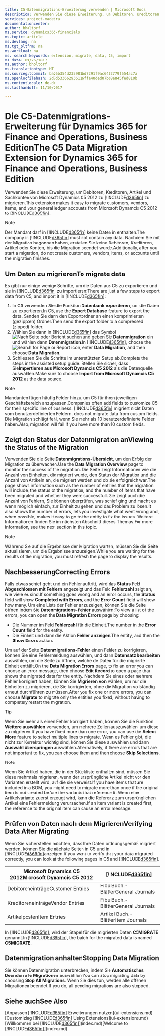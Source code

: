 ```yaml
---
title: C5-Datenmigrations-Erweiterung verwenden | Microsoft Docs
description: Verwenden Sie diese Erweiterung, um Debitoren, Kreditoren, Artikel und Sachkonten von Microsoft Dynamics C5 2012 zu Financials zu migrieren.
services: project-madeira
documentationcenter: 
author: bholtorf
ms.service: dynamics365-financials
ms.topic: article
ms.devlang: na
ms.tgt_pltfrm: na
ms.workload: na
ms. search.keywords: extension, migrate, data, C5, import
ms.date: 09/26/2017
ms.author: bholtorf
ms.translationtype: HT
ms.sourcegitcommit: ba26b354d235981bd7291f9ac6402779f554ac7a
ms.openlocfilehash: 2d7d533662936116ffa40ded07b68e845fed810b
ms.contentlocale: de-de
ms.lasthandoff: 11/10/2017

---
```


# <a name="the-c5-data-migration-extension-for-dynamics-365-for-finance-and-operations-business-edition"></a><span data-ttu-id="658b9-103">Die C5-Datenmigrations-Erweiterung für Dynamics 365 for Finance and Operations, Business Edition</span><span class="sxs-lookup"><span data-stu-id="658b9-103">The C5 Data Migration Extension for Dynamics 365 for Finance and Operations, Business Edition</span></span>
<span data-ttu-id="658b9-104">Verwenden Sie diese Erweiterung, um Debitoren, Kreditoren, Artikel und Sachkonten von Microsoft Dynamics C5 2012 zu [!INCLUDE[d365fin](includes/d365fin_md.md)] zu migrieren.</span><span class="sxs-lookup"><span data-stu-id="658b9-104">This extension makes it easy to migrate customers, vendors, items, and your general ledger accounts from Microsoft Dynamcis C5 2012 to [!INCLUDE[d365fin](includes/d365fin_md.md)].</span></span>  
  
> [!Note] 
> <span data-ttu-id="658b9-105">Der Mandant darf in [!INCLUDE[d365fin](includes/d365fin_md.md)] keine Daten in enthalten.</span><span class="sxs-lookup"><span data-stu-id="658b9-105">The company in [!INCLUDE[d365fin](includes/d365fin_md.md)] must not contain any data.</span></span> <span data-ttu-id="658b9-106">Nachdem Sie mit der Migration begonnen haben, erstellen Sie keine Debitoren, Kreditoren, Artikel oder Konten, bis die Migration beendet wurde.</span><span class="sxs-lookup"><span data-stu-id="658b9-106">Additionally, after you start a migration, do not create customers, vendors, items, or accounts until the migration finishes.</span></span>

## <a name="to-migrate-data"></a><span data-ttu-id="658b9-107">Um Daten zu migrieren</span><span class="sxs-lookup"><span data-stu-id="658b9-107">To migrate data</span></span>
<span data-ttu-id="658b9-108">Es gibt nur einige wenige Schritte, um die Daten aus C5 zu exportieren und sie in [!INCLUDE[d365fin](includes/d365fin_md.md)] zu importieren:</span><span class="sxs-lookup"><span data-stu-id="658b9-108">There are just a few steps to export data from C5, and import it in [!INCLUDE[d365fin](includes/d365fin_md.md)]:</span></span>  
  
1. <span data-ttu-id="658b9-109">In C5 verwenden Sie die Funktion **Datenbank exportieren**, um die Daten zu exportieren.</span><span class="sxs-lookup"><span data-stu-id="658b9-109">In C5, use the **Export Database** feature to export the data.</span></span> <span data-ttu-id="658b9-110">Senden Sie dann den Exportordner an einen komprimierten (gezippten) Ordner.</span><span class="sxs-lookup"><span data-stu-id="658b9-110">Then send the export folder to a compressed (zipped) folder.</span></span>  
2. <span data-ttu-id="658b9-111">Wählen Sie dann in [!INCLUDE[d365fin](includes/d365fin_md.md)] das Symbol ![Nach Seite oder Bericht suchen](media/ui-search/search_small.png "Nach Seite oder Bericht suchen") und geben Sie **Datenmigration** ein und wählen dann **Datenmigration**.</span><span class="sxs-lookup"><span data-stu-id="658b9-111">In [!INCLUDE[d365fin](includes/d365fin_md.md)], choose the ![Search for Page or Report](media/ui-search/search_small.png "Search for Page or Report icon") icon, enter **Data Migration**, and then choose **Data Migration**.</span></span>  
3. <span data-ttu-id="658b9-112">Schliessen Sie die Schritte im unterstützten Setup ab.</span><span class="sxs-lookup"><span data-stu-id="658b9-112">Complete the steps in the assisted setup guide.</span></span> <span data-ttu-id="658b9-113">Stellen Sie sicher, dass Sie**Importieren aus Microsoft Dynamcis C5 2012** als die Datenquelle auswählen.</span><span class="sxs-lookup"><span data-stu-id="658b9-113">Make sure to choose **Import from Microsoft Dynamcis C5 2012** as the data source.</span></span>  

> [!Note] 
> <span data-ttu-id="658b9-114">Mandanten fügen häufig Felder hinzu, um C5 für ihren jeweiligen Geschäftsbereich anzupassen.</span><span class="sxs-lookup"><span data-stu-id="658b9-114">Companies often add fields to customize C5 for their specific line of business.</span></span> [!INCLUDE[d365fin](includes/d365fin_md.md)]<span data-ttu-id="658b9-115"> migriert nicht Daten vom benutzerdefinierten Feldern.</span><span class="sxs-lookup"><span data-stu-id="658b9-115"> does not migrate data from custom fields.</span></span> <span data-ttu-id="658b9-116">Die Migration schlägt fehl, wenn Sie mehr als 10 benutzerdefinierte Felder haben.</span><span class="sxs-lookup"><span data-stu-id="658b9-116">Also, migration will fail if you have more than 10 custom fields.</span></span> 

## <a name="viewing-the-status-of-the-migration"></a><span data-ttu-id="658b9-117">Zeigt den Status der Datenmigration an</span><span class="sxs-lookup"><span data-stu-id="658b9-117">Viewing the Status of the Migration</span></span>
<span data-ttu-id="658b9-118">Verwenden Sie die Seite **Datenmigrations-Übersicht**, um den Erfolg der Migration zu überwachen.</span><span class="sxs-lookup"><span data-stu-id="658b9-118">Use the **Data Migration Overview** page to monitor the success of the migration.</span></span> <span data-ttu-id="658b9-119">Die Seite zeigt Informationen wie die Anzahl von Einheiten, die migriert wurde, den Status der Migration und die Anzahl von Artikeln an, die migriert wurden und ob sie erfolgreich war.</span><span class="sxs-lookup"><span data-stu-id="658b9-119">The page shows information such as the number of entities that the migration will include, the status of the migration, and the number of items that have been migrated and whether they were successfull.</span></span> <span data-ttu-id="658b9-120">Sie zeigt auch die Anzahl von Fehlern, Sie können überprüfen, was schief ging und macht es wenn möglich einfach, zur Einheit zu gehen und das Problem zu lösen.</span><span class="sxs-lookup"><span data-stu-id="658b9-120">It also shows the number of errors, lets you investigate what went wrong and, when possible, makes it easy to go to the entity to fix the issues.</span></span> <span data-ttu-id="658b9-121">Weitere Informationen finden Sie im nächsten Abschnitt dieses Themas.</span><span class="sxs-lookup"><span data-stu-id="658b9-121">For more information, see the next section in this topic.</span></span> 

> [!Note] 
> <span data-ttu-id="658b9-122">Während Sie auf die Ergebnisse der Migration warten, müssen Sie die Seite aktualisieren, um die Ergebnisse anzuzeigen.</span><span class="sxs-lookup"><span data-stu-id="658b9-122">While you are waiting for the results of the migration, you must refresh the page to display the results.</span></span>

## <a name="correcting-errors"></a><span data-ttu-id="658b9-123">Nachbesserung</span><span class="sxs-lookup"><span data-stu-id="658b9-123">Correcting Errors</span></span>
<span data-ttu-id="658b9-124">Falls etwas schief geht und ein Fehler auftritt, wird das **Status** Feld **Abgeschlossen mit Fehlern** angezeigt und das Feld **Fehlerzahl** zeigt an, wie viele es sind.</span><span class="sxs-lookup"><span data-stu-id="658b9-124">If something goes wrong and an error occurs, the **Status** field will show **Completed with Errors**, and the **Error Count** field will show how many.</span></span> <span data-ttu-id="658b9-125">Um eine Liste der Fehler anzuzeigen, können Sie die Seite öffnen indem Sie **Datenmigrations-Fehler** auswählen:</span><span class="sxs-lookup"><span data-stu-id="658b9-125">To view a list of the errors, you can open the **Data Migration Errors** page by choosing:</span></span>

* <span data-ttu-id="658b9-126">Die Nummer im Feld **Fehlerzahl** für die Einheit.</span><span class="sxs-lookup"><span data-stu-id="658b9-126">The number in the **Error Count** field for the entity.</span></span> 
* <span data-ttu-id="658b9-127">Die Einheit und dann die Aktion **Fehler anzeigen**.</span><span class="sxs-lookup"><span data-stu-id="658b9-127">The entity, and then the **Show Errors** action.</span></span> 

<span data-ttu-id="658b9-128">Um auf der Seite **Datenmigrations-Fehler** einen Fehler zu korrigieren, können Sie eine Fehlermeldung auswählen, und dann **Datensatz bearbeiten** auswählen, um die Seite zu öffnen, welche de Daten für die migrierte Einheit enthält.</span><span class="sxs-lookup"><span data-stu-id="658b9-128">On the **Data Migration Errors** page, to fix an error you can choose an error message, then choose **Edit Record** to open a page that shows the migrated data for the entity.</span></span> <span data-ttu-id="658b9-129">Nachdem Sie eines oder mehrere Fehler korrigiert haben, können Sie **Migrieren von** wählen, um nur die Einheiten zu migrieren, die Sie korrigierten, ohne die Migration vollständig erneut durchführen zu müssen.</span><span class="sxs-lookup"><span data-stu-id="658b9-129">After you fix one or more errors, you can choose **Migrate** to migrate only the entities you fixed, without having to completely restart the migration.</span></span>  

> [!Tip]
> <span data-ttu-id="658b9-130">Wenn Sie mehr als einen Fehler korrigiert haben, können Sie die Funktion **Weitere auswählen** verwenden, um mehrere Zeilen auszuwählen, um diese zu migrieren.</span><span class="sxs-lookup"><span data-stu-id="658b9-130">If you have fixed more than one error, you can use the **Select More** feature to select multiple lines to migrate.</span></span> <span data-ttu-id="658b9-131">Wenn es Fehler gibt, die nicht zur Korrektur wichtig sind, können Sie diese auswählen und dann **Auswahl überspringen** auswählen.</span><span class="sxs-lookup"><span data-stu-id="658b9-131">Alternatively, if there are errors that are not important to fix, you can choose them and then choose **Skip Selections**.</span></span>

> [!Note]
> <span data-ttu-id="658b9-132">Wenn Sie Artikel haben, die in der Stückliste enthalten sind, müssen Sie diese mehrmals migrieren, wenn der ursprüngliche Artikel nicht vor den Varianten erstellt wird, auf die sie verweist.</span><span class="sxs-lookup"><span data-stu-id="658b9-132">If you have items that are included in a BOM, you might need to migrate more than once if the original item is not created before the variants that reference it.</span></span> <span data-ttu-id="658b9-133">Wenn eine Artikelvariante zuerst erzeugt wird, kann die Referenz zum ursprünglichen Artikel eine Fehlermeldung verursachen.</span><span class="sxs-lookup"><span data-stu-id="658b9-133">If an item variant is created first, the reference to the original item can cause an error message.</span></span>  

## <a name="verifying-data-after-migrating"></a><span data-ttu-id="658b9-134">Prüfen von Daten nach dem Migrieren</span><span class="sxs-lookup"><span data-stu-id="658b9-134">Verifying Data After Migrating</span></span> 
<span data-ttu-id="658b9-135">Wenn Sie sicherstellen möchten, dass Ihre Daten ordnungsgemäß migriert werden, können Sie die nächste Seiten in C5 und in [!INCLUDE[d365fin](includes/d365fin_md.md)]anzeigen.</span><span class="sxs-lookup"><span data-stu-id="658b9-135">If you want to verify that your data migrated correctly, you can look at the following pages in C5 and [!INCLUDE[d365fin](includes/d365fin_md.md)].</span></span>

|<span data-ttu-id="658b9-136">Microsoft Dynamics C5 2012</span><span class="sxs-lookup"><span data-stu-id="658b9-136">Microsoft Dynamcis C5 2012</span></span> | [!INCLUDE[d365fin](includes/d365fin_md.md)]|
|-----|-----|
|<span data-ttu-id="658b9-137">Debitoreneinträge</span><span class="sxs-lookup"><span data-stu-id="658b9-137">Customer Entries</span></span>| <span data-ttu-id="658b9-138">Fibu Buch.-Blätter</span><span class="sxs-lookup"><span data-stu-id="658b9-138">General Journals</span></span>|
|<span data-ttu-id="658b9-139">Kreditoreneinträge</span><span class="sxs-lookup"><span data-stu-id="658b9-139">Vendor Entries</span></span>| <span data-ttu-id="658b9-140">Fibu Buch.-Blätter</span><span class="sxs-lookup"><span data-stu-id="658b9-140">General Journals</span></span>|
|<span data-ttu-id="658b9-141">Artikelposten</span><span class="sxs-lookup"><span data-stu-id="658b9-141">Item Entries</span></span>| <span data-ttu-id="658b9-142">Artikel Buch.-Blätter</span><span class="sxs-lookup"><span data-stu-id="658b9-142">Item Journals</span></span>|

<span data-ttu-id="658b9-143">In [!INCLUDE[d365fin](includes/d365fin_md.md)], wird der Stapel für die migrierten Daten **C5MIGRATE** genannt.</span><span class="sxs-lookup"><span data-stu-id="658b9-143">In [!INCLUDE[d365fin](includes/d365fin_md.md)], the batch for the migrated data is named **C5MIGRATE**.</span></span> 

## <a name="stopping-data-migration"></a><span data-ttu-id="658b9-144">Datenmigration anhalten</span><span class="sxs-lookup"><span data-stu-id="658b9-144">Stopping Data Migration</span></span>
<span data-ttu-id="658b9-145">Sie können Datenmigration unterbrechen, indem Sie **Automatisches Beenden alle Migrationen** auswählen.</span><span class="sxs-lookup"><span data-stu-id="658b9-145">You can stop migrating data by choosing **Stop All Migrations**.</span></span> <span data-ttu-id="658b9-146">Wenn Sie dies tun, werden alle offenen Migrationen beendet.</span><span class="sxs-lookup"><span data-stu-id="658b9-146">If you do, all pending migrations are also stopped.</span></span>

## <a name="see-also"></a><span data-ttu-id="658b9-147">Siehe auch</span><span class="sxs-lookup"><span data-stu-id="658b9-147">See Also</span></span>
<span data-ttu-id="658b9-148">[Anpassen [!INCLUDE[d365fin](includes/d365fin_md.md)] Erweiterungen nutzen](ui-extensions.md)</span><span class="sxs-lookup"><span data-stu-id="658b9-148">[Customizing [!INCLUDE[d365fin](includes/d365fin_md.md)] Using Extensions](ui-extensions.md)</span></span>  
<span data-ttu-id="658b9-149">[Willkommen bei [!INCLUDE[d365fin](includes/d365fin_md.md)]](index.md)</span><span class="sxs-lookup"><span data-stu-id="658b9-149">[Welcome to [!INCLUDE[d365fin](includes/d365fin_md.md)]](index.md)</span></span>  


